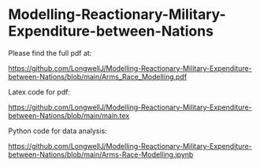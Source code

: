 # Modelling-Reactionary-Military-Expenditure-between-Nations

Please find the full pdf at:

https://github.com/LongwellJ/Modelling-Reactionary-Military-Expenditure-between-Nations/blob/main/Arms_Race_Modelling.pdf

Latex code for pdf:

https://github.com/LongwellJ/Modelling-Reactionary-Military-Expenditure-between-Nations/blob/main/main.tex

Python code for data analysis:

https://github.com/LongwellJ/Modelling-Reactionary-Military-Expenditure-between-Nations/blob/main/Arms-Race-Modelling.ipynb
